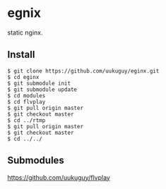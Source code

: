 egnix
=====

static nginx.

Install
-------

    $ git clone https://github.com/uukuguy/eginx.git
    $ cd eginx
    $ git submodule init
    $ git submodule update
    $ cd modules
    $ cd flvplay
    $ git pull origin master
    $ git checkout master
    $ cd ../rtmp
    $ git pull origin master
    $ git checkout master
    $ cd ../../


Submodules
----------

https://github.com/uukuguy/flvplay


